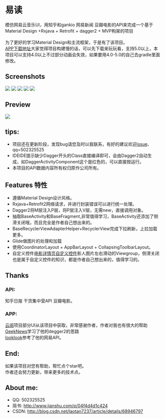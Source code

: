 # 易读
模仿网易云音乐UI，用知乎和gankio 网易新闻 豆瓣电影的API来完成一个基于Material Design +Rxjava + Retrofit + dagger2 + MVP构架的项目<br>
<br>为了更好的学习Material Design和主流框架，于是有了该项目。
<br>[APP下载地址](https://fir.im/4hfb?release_id=58eae5f2ca87a867100000b2)大家觉得项目构建慢的话，可以先下载来玩玩看，支持5.0以上，本项目可以支持4.0以上不过部分动画会失效，如果要用4.0-5.0的自己去gradle里面修改。
## Screenshots
![](https://github.com/laotan7237/EasyReader/blob/master/imagefile/home.png)
![](https://github.com/laotan7237/EasyReader/blob/master/imagefile/zhihudetail.png)
![](https://github.com/laotan7237/EasyReader/blob/master/imagefile/movietop.png)
![](https://github.com/laotan7237/EasyReader/blob/master/imagefile/movielatest.png)
![](https://github.com/laotan7237/EasyReader/blob/master/imagefile/moviedetail.png)<br>
## Preview
![](https://github.com/laotan7237/EasyReader/blob/master/imagefile/easyreader.gif)

## tips:
* 项目还在更新阶段，发现bug请您及时以我联系，有好的建议欢迎[issue](https://github.com/laotan7237/EasyReader/issues)、qq=502325525
* IDEIDE提示缺少Dagger开头的Class直接编译即可，会由Dagger2自动生成，如DaggerActivityComponent这个是红色的，可以直接按运行。
* 本项目的API数据内容所有权归原作公司所有。

## Features 特性
* 遵循Material Design设计风格。
* Rxjava+Retrofit2网络请求，并进行封装错误可以进行统一处理。
* Dagger2将M层注入P层，将P层注入V层，无需new，直接调用对象。
* 抽取BaseActivity和BaseFragment,非常值得学习，BaseActivity还添加了侧滑关闭哦，而且完全是作者自己想出来的。
* BaseRecyclerViewAdapterHelper+RecyclerView完成下拉刷新，上拉加载更多。
* Glide做图片的处理和加载
* 使用CoordinatorLayout + AppBarLayout + CollapsingToolbarLayout。
* 自定义控件[电影详情页自定义控件](http://blog.csdn.net/laotan7237/article/details/60576755)影人图片左右滑动的Viewgroup，侧滑关闭也是属于自定义控件的知识，都是作者自己想出来的，值得学习的。
## Thanks
### API:<br>
知乎日报  干货集中营API 豆瓣电影。<br>
### APP:<br>
[云阅](https://github.com/youlookwhat/CloudReader)项目部分UI从该项目中获取，非常感谢作者，作者对我也有很大的帮助<br>
[GeekNews](https://github.com/codeestX/GeekNews)学习了他的degger2的思路<br>
[looklook](https://github.com/xinghongfei/LookLook)参考了他的网易API。<br>
## End:<br>
如果该项目对您有帮助，帮忙点个star吧。<br>
作者还会努力更新，带来更多的技术点。
## About me:<br>
* QQ: 502325525
* 简书: http://www.jianshu.com/p/04f4d4d1c424
* CSDN: http://blog.csdn.net/laotan7237/article/details/68946797

